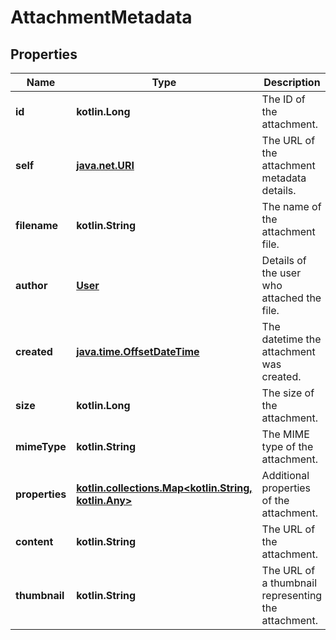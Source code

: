 
# AttachmentMetadata

## Properties
Name | Type | Description | Notes
------------ | ------------- | ------------- | -------------
**id** | **kotlin.Long** | The ID of the attachment. |  [optional] [readonly]
**self** | [**java.net.URI**](java.net.URI.md) | The URL of the attachment metadata details. |  [optional] [readonly]
**filename** | **kotlin.String** | The name of the attachment file. |  [optional] [readonly]
**author** | [**User**](User.md) | Details of the user who attached the file. |  [optional] [readonly]
**created** | [**java.time.OffsetDateTime**](java.time.OffsetDateTime.md) | The datetime the attachment was created. |  [optional] [readonly]
**size** | **kotlin.Long** | The size of the attachment. |  [optional] [readonly]
**mimeType** | **kotlin.String** | The MIME type of the attachment. |  [optional] [readonly]
**properties** | [**kotlin.collections.Map&lt;kotlin.String, kotlin.Any&gt;**](kotlin.Any.md) | Additional properties of the attachment. |  [optional] [readonly]
**content** | **kotlin.String** | The URL of the attachment. |  [optional] [readonly]
**thumbnail** | **kotlin.String** | The URL of a thumbnail representing the attachment. |  [optional] [readonly]



